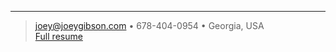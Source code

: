 ----

> <joey@joeygibson.com> • 678-404-0954 • Georgia, USA\
> [Full resume](https://htmlpreview.github.io/?https://github.com/joeygibson/resume/blob/master/resume_full.html)
> 
